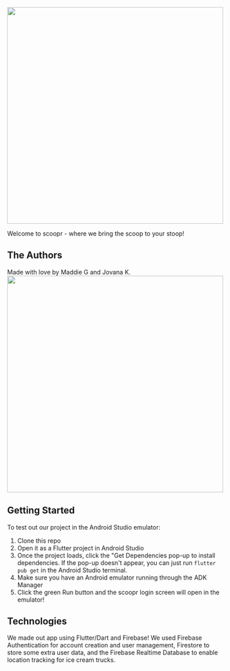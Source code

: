 <img width=500 src="https://user-images.githubusercontent.com/26232541/114309576-9b49df80-9ab5-11eb-8c43-c7f058ec79ac.png">

Welcome to scoopr - where we bring the scoop to your stoop!

## The Authors
Made with love by Maddie G and Jovana K.
<img width=500 src="https://user-images.githubusercontent.com/26232541/114314595-5d56b680-9ac9-11eb-85fb-ba4da6a10a4d.jpg">

## Getting Started

To test out our project in the Android Studio emulator:
1. Clone this repo
2. Open it as a Flutter project in Android Studio
3. Once the project loads, click the "Get Dependencies pop-up to install dependencies. If the pop-up doesn't appear, you can just run `flutter pub get` in the Android Studio terminal.
4. Make sure you have an Android emulator running through the ADK Manager
5. Click the green Run button and the scoopr login screen will open in the emulator!

## Technologies
We made out app using Flutter/Dart and Firebase!
We used Firebase Authentication for account creation and user management, Firestore to store some extra user data, and the Firebase Realtime Database to enable location tracking for ice cream trucks.
